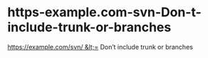 # https-example.com-svn-Don-t-include-trunk-or-branches
https://example.com/svn/ &lt;= Don’t include trunk or branches
